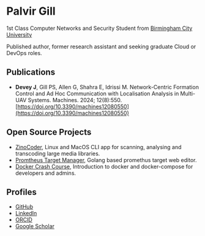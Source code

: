 # Palvir Gill
1st Class Computer Networks and Security Student from [Birmingham City University](https://www.bcu.ac.uk/subject-areas/computing)

Published author, former research assistant and seeking graduate Cloud or DevOps roles.

## Publications

- **Devey J**, Gill PS, Allen G, Shahra E, Idrissi M. Network-Centric Formation Control and Ad Hoc Communication with Localisation Analysis in Multi-UAV Systems. Machines. 2024; 12(8):550. [https://doi.org/10.3390/machines12080550](https://doi.org/10.3390/machines12080550)

## Open Source Projects
- [ZinoCoder](https://github.com/palzino/ZinoCoder), Linux and MacOS CLI app for scanning, analysing and transcoding large media libraries.
- [Promtheus Target Manager](https://github.com/palzino/prometheus-yaml-api), Golang based promethus target web editor.
- [Docker Crash Course](https://github.com/palzino/docker-crash-course), Introduction to docker and docker-compose for developers and admins.

## Profiles
- [GitHub](https://github.com/palzino/)
- [LinkedIn](https://linkedin.com/in/palvirgill/)
- [ORCID](https://orcid.org/0009-0002-7791-3556)
- [Google Scholar](https://scholar.google.com/citations?user=ammsRhQAAAAJ&hl=en)
